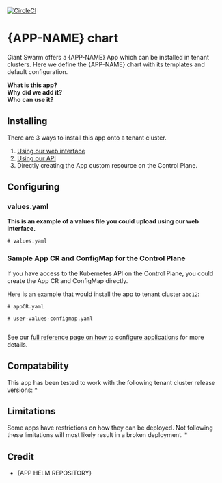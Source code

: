 [![CircleCI](https://circleci.com/gh/giantswarm/{APP-NAME}-app.svg?style=shield)](https://circleci.com/gh/giantswarm/{APP-NAME}-app)

# {APP-NAME} chart

Giant Swarm offers a {APP-NAME} App which can be installed in tenant clusters.
Here we define the {APP-NAME} chart with its templates and default configuration.

**What is this app?**  
**Why did we add it?**  
**Who can use it?**  

## Installing

There are 3 ways to install this app onto a tenant cluster.

1. [Using our web interface](https://docs.giantswarm.io/reference/web-interface/app-catalog/)
2. [Using our API](https://docs.giantswarm.io/api/#operation/createClusterAppV5)
3. Directly creating the App custom resource on the Control Plane.

## Configuring

### values.yaml
**This is an example of a values file you could upload using our web interface.**
```
# values.yaml

```

### Sample App CR and ConfigMap for the Control Plane
If you have access to the Kubernetes API on the Control Plane, you could create
the App CR and ConfigMap directly.

Here is an example that would install the app to
tenant cluster `abc12`:

```
# appCR.yaml

```

```
# user-values-configmap.yaml


```

See our [full reference page on how to configure applications](https://docs.giantswarm.io/reference/app-configuration/) for more details.

## Compatability

This app has been tested to work with the following tenant cluster release versions:
* 

## Limitations  

Some apps have restrictions on how they can be deployed.
Not following these limitations will most likely result in a broken deployment.
* 

## Credit

* {APP HELM REPOSITORY}
